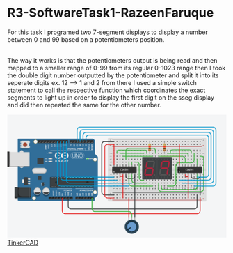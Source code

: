 # R3-SoftwareTask1-RazeenFaruque

For this task I programed two 7-segment displays to display a number between 0 and 99 based on a potentiometers position.  
 <br>

The way it works is that the potentiometers output is being read and then mapped to a smaller range of 0-99 from its regular 0-1023 range then I took the double digit number outputted by the potentiometer and split it into its seperate digits ex. 12 --> 1 and 2 from there I used a simple switch statement to call the respective function which coordinates the exact segments to light up in order to display the first digit on the sseg display and did then repeated the same for the other number. 

![Arduino Project](Diagram.png)
[TinkerCAD](https://www.tinkercad.com/things/fR7qw6Eqs56-r3-softwaretask1-razeenfaruque)
